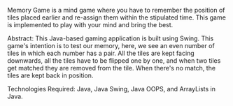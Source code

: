 Memory Game is a mind game where you have to remember the position of tiles placed earlier and re-assign them within the stipulated time. This game is implemented to play with your mind and bring the best.

Abstract: This Java-based gaming application is built using Swing. This game's intention is to test our memory, here, we see an even number of tiles in which each number has a pair. All the tiles are kept facing downwards, all the tiles have to be flipped one by one, and when two tiles get matched they are removed from the tile. When there's no match, the tiles are kept back in position.

 Technologies Required:  Java, Java Swing, Java OOPS, and ArrayLists in Java. 